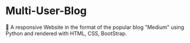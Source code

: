 # Multi-User-Blog
:speech_balloon: A responsive Website in the format of the popular blog "Medium" using Python and rendered with HTML, CSS, BootStrap.
